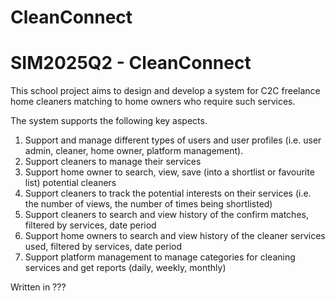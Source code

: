 # CleanConnect
# SIM2025Q2 - CleanConnect


This school project aims to design and develop a system for C2C freelance home cleaners matching to
home owners who require such services.

The system supports the following key aspects.
1. Support and manage different types of users and user profiles (i.e. user admin, cleaner, home owner,
platform management).
2. Support cleaners to manage their services
3. Support home owner to search, view, save (into a shortlist or favourite list) potential cleaners
4. Support cleaners to track the potential interests on their services (i.e. the number of views, the number
of times being shortlisted)
5. Support cleaners to search and view history of the confirm matches, filtered by services, date period
6. Support home owners to search and view history of the cleaner services used, filtered by services, date
period
7. Support platform management to manage categories for cleaning services and get reports (daily, weekly,
monthly)

Written in ???
